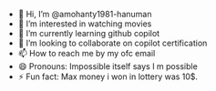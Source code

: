 - 👋 Hi, I’m @amohanty1981-hanuman
- 👀 I’m interested in watching movies
- 🌱 I’m currently learning github copilot
- 💞️ I’m looking to collaborate on copilot certification
- 📫 How to reach me by my ofc email
- 😄 Pronouns: Impossible itself says I m possible
- ⚡ Fun fact: Max money i won in lottery was 10$.

<!---
amohanty1981-hanuman/amohanty1981-hanuman is a ✨ special ✨ repository because its `README.md` (this file) appears on your GitHub profile.
You can click the Preview link to take a look at your changes.
--->
